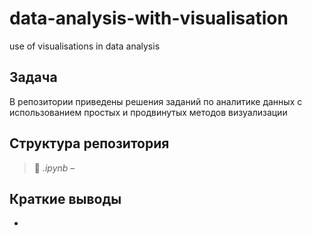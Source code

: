 # data-analysis-with-visualisation
use of visualisations in data analysis

## Задача
В репозитории приведены решения заданий по аналитике данных с использованием простых и продвинутых методов визуализации

## Структура репозитория

> 📑 *.ipynb* – 
 


## Краткие выводы
* 
